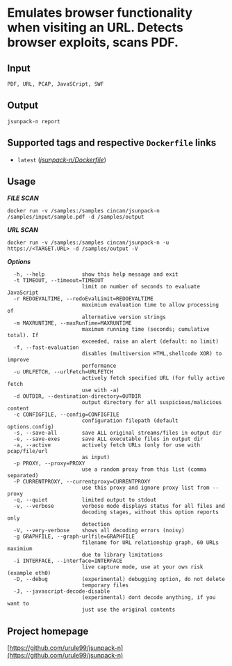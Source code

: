 # Emulates browser functionality when visiting an URL. Detects browser exploits, scans PDF.

## Input

```
PDF, URL, PCAP, JavaSCript, SWF
```

## Output

```
jsunpack-n report
```

## Supported tags and respective `Dockerfile` links

* `latest` ([*jsunpack-n/Dockerfile*](https://gitlab.com/CinCan/dockerfiles/blob/master/jsunpack-n/Dockerfile))


## Usage

***FILE SCAN***

```
docker run -v /samples:/samples cincan/jsunpack-n /samples/input/sample.pdf -d /samples/output
```

***URL SCAN***

```
docker run -v /samples:/samples cincan/jsunpack-n -u https://<TARGET.URL> -d /samples/output -V
```

 
***Options***  

```  
  -h, --help            show this help message and exit
  -t TIMEOUT, --timeout=TIMEOUT
                        limit on number of seconds to evaluate JavaScript
  -r REDOEVALTIME, --redoEvalLimit=REDOEVALTIME
                        maximium evaluation time to allow processing of
                        alternative version strings
  -m MAXRUNTIME, --maxRunTime=MAXRUNTIME
                        maximum running time (seconds; cumulative total). If
                        exceeded, raise an alert (default: no limit)
  -f, --fast-evaluation
                        disables (multiversion HTML,shellcode XOR) to improve
                        performance
  -u URLFETCH, --urlFetch=URLFETCH
                        actively fetch specified URL (for fully active fetch
                        use with -a)
  -d OUTDIR, --destination-directory=OUTDIR
                        output directory for all suspicious/malicious content
  -c CONFIGFILE, --config=CONFIGFILE
                        configuration filepath (default options.config)
  -s, --save-all        save ALL original streams/files in output dir
  -e, --save-exes       save ALL executable files in output dir
  -a, --active          actively fetch URLs (only for use with pcap/file/url
                        as input)
  -p PROXY, --proxy=PROXY
                        use a random proxy from this list (comma separated)
  -P CURRENTPROXY, --currentproxy=CURRENTPROXY
                        use this proxy and ignore proxy list from --proxy
  -q, --quiet           limited output to stdout
  -v, --verbose         verbose mode displays status for all files and
                        decoding stages, without this option reports only
                        detection
  -V, --very-verbose    shows all decoding errors (noisy)
  -g GRAPHFILE, --graph-urlfile=GRAPHFILE
                        filename for URL relationship graph, 60 URLs maximium
                        due to library limitations
  -i INTERFACE, --interface=INTERFACE
                        live capture mode, use at your own risk (example eth0)
  -D, --debug           (experimental) debugging option, do not delete
                        temporary files
  -J, --javascript-decode-disable
                        (experimental) dont decode anything, if you want to
                        just use the original contents

```


## Project homepage

[https://github.com/urule99/jsunpack-n](https://github.com/urule99/jsunpack-n)
